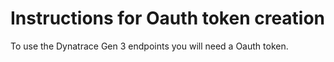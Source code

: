 # Instructions for Oauth token creation

To use the Dynatrace Gen 3 endpoints you will need a Oauth token.
